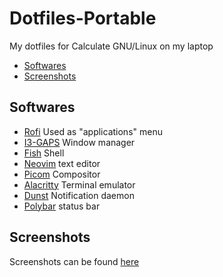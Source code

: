 # Dotfiles-Portable

My dotfiles for Calculate GNU/Linux on my laptop

- [Softwares](#softwares)
- [Screenshots](#screenshots)

## Softwares

- [Rofi](./home/.config/rofi/config) Used as "applications" menu
- [I3-GAPS](./home/.config/i3/config) Window manager
- [Fish](./home/.config/fish/fish_variables) Shell
- [Neovim](./home/.config/nvim/init.vim) text editor
- [Picom](./home/.config/picom/picom.conf) Compositor
- [Alacritty](home/.config/alacritty/alacritty.yml) Terminal emulator
- [Dunst](home/.config/dunst/dunstrc) Notification daemon
- [Polybar](home/.config/polybar/launch.sh) status bar

## Screenshots

Screenshots can be found [here](./screenshots.md)

